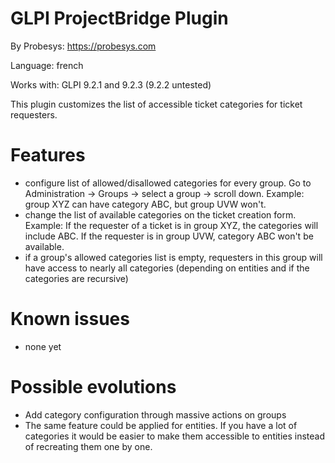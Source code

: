 GLPI ProjectBridge Plugin
=========================

By Probesys: https://probesys.com

Language: french

Works with: GLPI 9.2.1 and 9.2.3 (9.2.2 untested)

This plugin customizes the list of accessible ticket categories for ticket requesters.

Features
========

* configure list of allowed/disallowed categories for every group. Go to Administration -> Groups -> select a group -> scroll down. Example: group XYZ can have category ABC, but group UVW won't.
* change the list of available categories on the ticket creation form. Example: If the requester of a ticket is in group XYZ, the categories will include ABC. If the requester is in group UVW, category ABC won't be available.
* if a group's allowed categories list is empty, requesters in this group will have access to nearly all categories (depending on entities and if the categories are recursive)

Known issues
============

* none yet

Possible evolutions
===================

* Add category configuration through massive actions on groups
* The same feature could be applied for entities. If you have a lot of categories it would be easier to make them accessible to entities instead of recreating them one by one.
